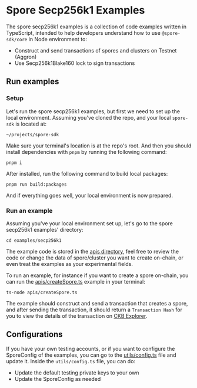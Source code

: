 # Spore Secp256k1 Examples

The spore secp256k1 examples is a collection of code examples written in TypeScript, intended to help developers understand how to use `@spore-sdk/core` in Node environment to:

- Construct and send transactions of spores and clusters on Testnet (Aggron)
- Use Secp256k1Blake160 lock to sign transactions

## Run examples

### Setup

Let's run the spore secp256k1 examples, but first we need to set up the local environment. 
Assuming you've cloned the repo, and your local `spore-sdk` is located at:

```
~/projects/spore-sdk
```

Make sure your terminal's location is at the repo's root. 
And then you should install dependencies with `pnpm` by running the following command:

```shell
pnpm i
```

After installed, run the following command to build local packages:

```shell
pnpm run build:packages
```

And if everything goes well, your local environment is now prepared.

### Run an example

Assuming you've your local environment set up, let's go to the spore secp256k1 examples' directory:

```shell
cd examples/secp256k1
```

The example code is stored in the [apis directory](./apis), feel free to review the code or change the data of spore/cluster you want to create on-chain, or even treat the examples as your experimental fields.

To run an example, for instance if you want to create a spore on-chain, you can run the [apis/createSpore.ts](./apis/createSpore.ts) example in your terminal:

```shell
ts-node apis/createSpore.ts
```

The example should construct and send a transaction that creates a spore, and after sending the transaction, it should return a `Transaction Hash` for you to view the details of the transaction on [CKB Explorer](https://pudge.explorer.nervos.org/).  

## Configurations

If you have your own testing accounts, or if you want to configure the SporeConfig of the examples, you can go to the [utils/config.ts](./utils/config.ts) file and update it. Inside the `utils/config.ts` file, you can do:

- Update the default testing private keys to your own
- Update the SporeConfig as needed
